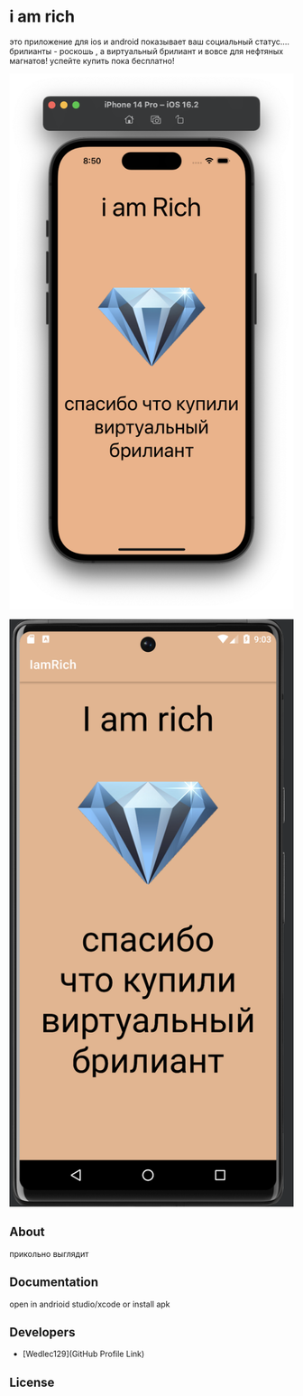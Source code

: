 # i am rich

это приложение для ios и android показывает ваш социальный статус....
брилианты - роскошь , а виртуальный брилиант и вовсе для нефтяных магнатов!
успейте купить пока бесплатно!

<p align="center">
      <img src="https://github.com/Wedlec129/IamRich/blob/main/ios/Снимок%20экрана%202023-03-15%20в%2020.50.54.png" width="726">
</p>

<p align="center">
      <img src="https://github.com/Wedlec129/IamRich/blob/main/android/Снимок%20экрана%202023-03-15%20в%2021.03.08.png" width="726">
</p>


## About

прикольно выглядит

## Documentation

open in andrioid studio/xcode or install apk

## Developers

- [Wedlec129](GitHub Profile Link)

## License
